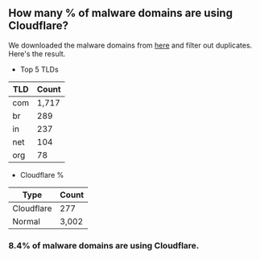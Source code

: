 ## How many % of malware domains are using Cloudflare?


We downloaded the malware domains from [here](https://urlhaus.abuse.ch) and filter out duplicates.
Here's the result.


[//]: # (start replacement)


- Top 5 TLDs

| TLD | Count |
| --- | --- |
| com | 1,717 |
| br | 289 |
| in | 237 |
| net | 104 |
| org | 78 |


- Cloudflare %

| Type | Count |
| --- | --- |
| Cloudflare | 277 |
| Normal | 3,002 |


### 8.4% of malware domains are using Cloudflare.